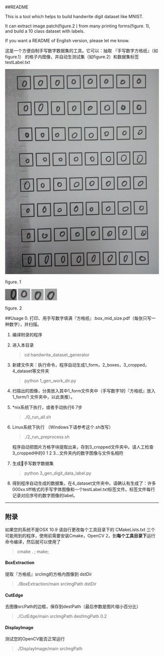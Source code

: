 ##README

This is a tool which helps to build handwrite digit dataset like MNIST.

It can extract image patch(figure.2 ) from many printing forms(figure. 1), and build a 10 class dataset with labels.

If you want a README of English version, please let me know.

这是一个方便自制手写数字数据集的工具。它可以：抽取 『手写数字方格纸』（如figure.1） 的格子内图像，并自动生测试集（如figure.2）和数据集标签 testLabel.txt
  
![example OCR](./1_form/0/wifi0s0-128194561IMG_20140529_204434.jpg)

figure. 1

![example OCR](./img/0001.png)
![example OCR](./img/0002.png)
![example OCR](./img/0003.png)
![example OCR](./img/0004.png)

figure. 2

##Usage
0. 打印、用手写数字填满『方格纸』:box_mid_size.pdf（每张只写一种数字），并扫描。


1. 编译附录的程序    
 
2. 进入本目录   
	>cd handwrite_dataset_generator

3. 新建文件夹：执行命令，程序自动生成1_form，2_boxes，3_cropped，4_dataset等文件夹
	>python 1_gen_work_dir.py

4. 扫描出的图像，分类放入其中1_form文件夹中（手写数字1的『方格纸』放入 1_form/1 文件夹中，以此类推）。

5. *nix系统下执行，或者手动执行6 7步
	>./0_run_all.sh

6. Linux系统下执行  （Windows下请参考这个.sh改写）
	>./2_run_preprocess.sh   
  
	程序自动把图片方格字块提取出来，存到3_cropped文件夹中。请人工检查3_cropped中的0 1 2 3...文件夹内的数字图像与文件名相符

7. 生成手写数字数据集  
	> python 3_gen_digit_data_label.py
	
	
8. 得到程序自动生成的数据集，在4_dataset文件夹中。请确认有生成了：许多000xx.tiff格式的手写字体图像和一个testLabel.txt标签文件。标签文件每行记录对应序号的数字图像的label。

  ---
## 附录


如果您的系统不是OSX 10.9 请自行更改每个工具目录下的 CMakeLists.txt
三个可能用到的程序，使用前需要安装Cmake，OpenCV 2，到**每个工具目录下**运行命令编译，然后就可以使用了

> cmake . ; make;

####  BoxExtraction   

提取『方格纸』srcImg的方格内图像到 dstDir  
> ./BoxExtraction/main srcImgPath dstDir


#### CutEdge 

去图像srcPath的边框，保存到destPath（最后参数是图片缩小百分比）
> ./CutEdge/main srcImgPath destImgPath 0.2
	 
#### DisplayImage
测试您的OpenCV能否正常运行
> ./DisplayImage/main srcImgPath